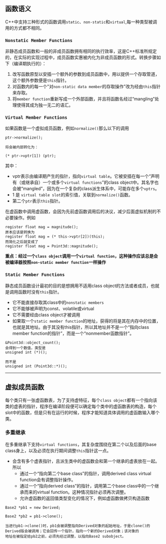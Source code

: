 ## 函数语义

C++中支持三种形式的函数调用`static`、`non-static`和`virtual`,每一种类型被调用的方式都不相同。

### `Nonstatic Member Functions`
非静态成员函数和一般的非成员函数拥有相同的执行效率，这是C++标准所规定的，在实际的实现过程中，成员函数实惠被内化为非成员函数的形式。转换步骤如下（编译期执行的）：
1. 改写函数原型以安插一个额外的参数到成员函数中，用以提供一个存取管道，这个额外参数便是`this`指针。
2. 对函数内的每一个"对`non-static data member`的存取操作"改为经由`this`指针来存取。
3. 将`member function`重新写成一个外部函数，并且将函数名经过“mangling”处理使得其成为独一无二的语汇。


### `Virtual Member Functions`
如果函数是一个虚拟成员函数，例如`normalize()`那么以下的调用
```
ptr->normalize();

将会被内部转化为：

(* ptr->vptr[1]) (ptr);

```
其中：
- vptr表示由编译期产生的指针，指向`virtual table`。它被安插在每一个“声明有（或继承自）一个或多个`virtual functions`”的class object中。其名字也会被“mangled”，因为在一个复杂的class派生体系中，可能存在多个`vptrs`。
- 1 是 `virtual table slot`的索引值，关联到`normalize()`函数。
- 第二个`ptr`表示`this`指针。

在虚函数中调用虚函数，会因为先前虚函数调用后的决议，减少后面虚拟机制的不必要操作。例如
```
register float mag = magnitude();
原本应该是转换为
register float mag = (* this->vptr[2])(this);
而简化之后就变成了
register float mag = Point3d::magnitude();
```

**重点：经过一个`class object`调用一个`virtual function`，这种操作应该总是会被编译器按照`non-static member function`一样操作**

### `Static Member Functions`
静态成员函数设计最初的目的是想拥用不适用class object的方法或者成员，也就是调用函数时没有`this`指针。
- 它不能直接存取其class中的`nonstatic members`
- 它不能够被声明为const、volatile或virtual
- 它不需要经由class object才被调用
- 如果取一个`static member function`的地址，获得的将是其在内存中的位置，也就是其地址。由于其没有this指针，所以其地址并不是一个“指向class member function的指针”，而是一个“nonmember函数指针”。
```
&Point3d::object_count();
会得到一个数值，类型是
unsigned int (*)();

而不是
unsigned int (Point3d::*)();

```

---

## 虚拟成员函数
每个类只有一张虚函数表，为了支持虚特征，每个`class object`都有一个指向该类的虚表的指针，程序在编译阶段便可以确定每个类中的虚函数表的构造，每个slot中的函数，但是只有在运行的时候，程序才能知道具体调用的虚函数输入哪个类。

### 多重继承
在多重继承下支持`virtual functions`，其复杂度围绕在第二个以及后面的base class身上，以及必须在执行期间调整`this`指针这一点。

- 会含有多个虚表指针，且派生类中的虚函数会和第一个继承的虚表放在一起。所以
  - 通过一个“指向第二个base class”的指针，调用derived class virtual function会有调整指针操作。
  - 通过一个“指向derived class”的指针，调用第二个base class中的一个继承而来的virtual function。这种情况指针必须再次调整。
  - 允许虚函数的返回值类型变化的情况下，例如虚函数做拷贝构造函数
```
Base2 *pb1 = new Derived;

Base2 *pb2 = pb1->clone();

当进行pb1->clone()时，pb1会被调整指向Derived对象的起始地址，于是clone()的Derived版会被调用；它会回传一个指针，指向一个新的Derived对象；该对象的
地址在被指定给pb2之前，必须先经过调整，以指向Base2 subobject。

```
